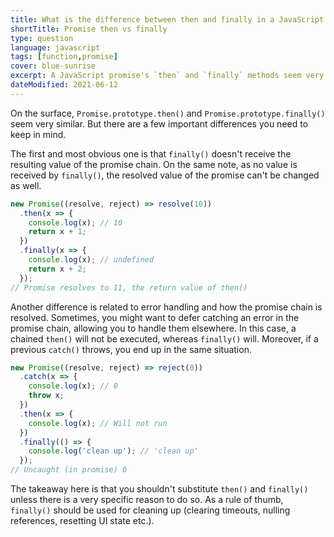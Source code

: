 ```yaml
---
title: What is the difference between then and finally in a JavaScript promise?
shortTitle: Promise then vs finally
type: question
language: javascript
tags: [function,promise]
cover: blue-sunrise
excerpt: A JavaScript promise's `then` and `finally` methods seem very similar. But there are a few important differences you need to keep in mind.
dateModified: 2021-06-12
---
```


On the surface, `Promise.prototype.then()` and `Promise.prototype.finally()` seem very similar. But there are a few important differences you need to keep in mind.

The first and most obvious one is that `finally()` doesn't receive the resulting value of the promise chain. On the same note, as no value is received by `finally()`, the resolved value of the promise can't be changed as well.

```js
new Promise((resolve, reject) => resolve(10))
  .then(x => {
    console.log(x); // 10
    return x + 1;
  })
  .finally(x => {
    console.log(x); // undefined
    return x + 2;
  });
// Promise resolves to 11, the return value of then()
```

Another difference is related to error handling and how the promise chain is resolved. Sometimes, you might want to defer catching an error in the promise chain, allowing you to handle them elsewhere. In this case, a chained `then()` will not be executed, whereas `finally()` will. Moreover, if a previous `catch()` throws, you end up in the same situation.

```js
new Promise((resolve, reject) => reject(0))
  .catch(x => {
    console.log(x); // 0
    throw x;
  })
  .then(x => {
    console.log(x); // Will not run
  })
  .finally(() => {
    console.log('clean up'); // 'clean up'
  });
// Uncaught (in promise) 0
```

The takeaway here is that you shouldn't substitute `then()` and `finally()` unless there is a very specific reason to do so. As a rule of thumb, `finally()` should be used for cleaning up (clearing timeouts, nulling references, resetting UI state etc.).

